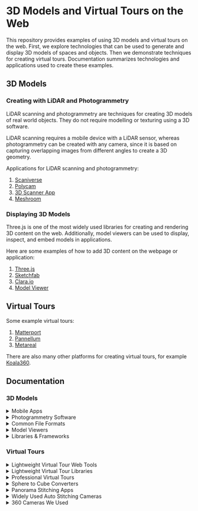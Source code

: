 # 3D Models and Virtual Tours on the Web

This repository provides examples of using 3D models and virtual tours on the web. First, we explore technologies that can be used to generate and display 3D models of spaces and objects. Then we demonstrate techniques for creating virtual tours. Documentation summarizes technologies and applications used to create these examples.

## 3D Models

### Creating with LiDAR and Photogrammetry

LiDAR scanning and photogrammetry are techniques for creating 3D models of real world objects. They do not require modelling or texturing using a 3D software.

LiDAR scanning requires a mobile device with a LiDAR sensor, whereas photogrammetry can be created with any camera, since it is based on capturing overlapping images from different angles to create a 3D geometry.

Applications for LiDAR scanning and photogrammetry:

1. [Scaniverse](3DModels/creating/scaniverse.md)
2. [Polycam](3DModels/creating/polycam.md)
3. [3D Scanner App](3DModels/creating/3d-scanner-app.md)
4. [Meshroom](3DModels/creating/meshroom.md)

### Displaying 3D Models

Three.js is one of the most widely used libraries for creating and rendering 3D content on the web. Additionally, model viewers can be used to display, inspect, and embed models in applications.

Here are some examples of how to add 3D content on the webpage or application:

1. [Three.js](3DModels/viewing/threejs.md)
2. [Sketchfab](3DModels/viewing/sketchfab.md)
3. [Clara.io](3DModels/viewing/clara-io.md)
4. [Model Viewer](3DModels/viewing/model-viewer.md)

## Virtual Tours

Some example virtual tours:

1. [Matterport](virtualTours/matterport.md)
2. [Pannellum](virtualTours/pannellum.md)
3. [Metareal](virtualTours/metareal-virtual-tour.md)

There are also many other platforms for creating virtual tours, for example [Koala360](https://koala360.com/).

## Documentation

### 3D Models

<details>

  <summary>Mobile Apps</summary>

**Photogrammetry**

- **Qlone**
  - Mobile app for Android/iOS, free with limits
  - Can generate animations and has AR functionality
  - Needs right size printed Qlone mat under the object

**LiDAR scanning**

- **Scaniverse**

  - Mobile scanner app for iOS and Android, free
  - AR view
  - Can scan little details

- **3D Scanner App**

  - Mobile scanner app for iOS, free with limits
  - In-app editor for trimming the model
  - AR view

- **Sitescape**
  - Mobile scan app for iOS, free with limits
  - Handles large files (although slow)
  - Allows adjustments in quality and point size
  - _Point-cloud data only_

**Both Photogrammetry and LiDAR**

- **Polycam**
  - Mobile app for iOS and Android, free with limits
  - Very good LiDAR scan results with large objects
  - Cuts out small elements on LiDAR scans (helpful to remove “noise”)
  - Can get good results with photogrammetry when photos are taken around the object

</details>

<details>

<summary>Photogrammetry Software</summary>

- **Meshroom**

  - Open-source photogrammetry software by AliceVision
  - Easy to get started with, but also highly customizable for advanced workflows
  - Produces high-quality 3D models from photos
  - Full visibility into the photogrammetry pipeline
  - _Requires an NVIDIA CUDA-enabled GPU and works only on Windows and Linux._

- **RealityCapture**
  - Commercial photogrammetry software developed by Capturing Reality
  - Fast processing and high-quality 3D reconstructions
  - Supports both photogrammetry and laser scans (LiDAR)
  - Allows importing and combining images, laser scans, and GPS data
  - Often used in professional workflows for games, film, cultural heritage, and architecture
  - _Available only for Windows; free demo available with limitations, full version requires a license._

</details>

<details>
  <summary>Common File Formats</summary>

- **FBX**

  - Developed by Autodesk
  - Supports meshes, materials, textures, and animation
  - Common in game development, animation, and visual effects
  - Supported by most software and game engines
  - Proprietary format, large file size

- **glTF** (Graphics Library Transmission Format)

  - Open standard developed by Khronos Group
  - Standard file format for 3D scenes and models
  - Two file extensions: .glTF (JSON/ASCII) and .glb (binary)
  - Widely used on the web
  - Small size, optimized for fast transmission
  - Supports physically-based rendering (PBR)
  - Extensible for animations, scenes, metadata

- **LAS**

  - Developed by ASPRS (American Society for Photogrammetry and Remote Sensing)
  - Standard format for storing LiDAR point-cloud data
  - Includes geospatial coordinates, intensity, color, classification info
  - Used in mapping, surveying, and remote sensing

- **OBJ** (Wavefront Object)

  - Text-based format for 3D geometry
  - Stores vertices, normals, texture coordinates, and faces
  - Uses .mtl files for materials
  - Widely supported
  - Large file size

- **PLY**

  - Stores 3D data as a list of vertices and faces, with optional properties like color
  - Can be ASCII (readable) or binary (compact)
  - Used for 3D scanning and point-clouds
  - Supports mesh and point-cloud data

- **STL**

  - Standard format for 3D printing
  - Contains only geometry (no textures or colors)
  - Common in prototyping and manufacturing workflows

- **USDZ** (Universal Scene Description Zip)
  - Developed by Apple and Pixar
  - Compressed format including geometry, materials, textures, animations
  - Optimized for AR on iOS devices (ARKit)
  - Supports PBR and easy sharing across platforms

</details>

<details>
  <summary>Model Viewers</summary>

- **Gltf Viewer**

  - Open-source web tool for inspecting glTF/glb models

- **3D Viewer**

  - Accepts a wide range of 3D file formats
  - Useful for quick previews

- **Model Viewer**
  - Web editor based on `<model-viewer>`
  - _Accepts only glTF/GLB formats_

</details>

<details>
  <summary>Libraries & Frameworks</summary>

- **Three.js**

  - JavaScript library for creating and rendering 3D graphics in the browser using WebGL
  - Widely used for 3D experiences, games, and visualisations
  - Supports scenes, lighting, cameras, animation, physics, and more
  - Requires JavaScript knowledge and manual setup

- **Babylon.js**

  - JavaScript engine for building 3D games and interactive web applications
  - Supports advanced features like physics, animations, and PBR materials
  - Comes with a visual editor and extensive documentation
  - Great for developers focused on game-like experiences

- **Model-viewer**
  - Lightweight library for displaying 3D models in the browser
  - Simple to set up and ideal for non-developers
  - Supports AR on compatible devices
  - Includes a web-based editor for customizing settings and generating embed code

</details>

### Virtual Tours

<details>
<summary>Lightweight Virtual Tour Web Tools</summary>

- **Koala360**

  - Platform for creating and sharing interactive 360° virtual tours
  - Used for example in real estate, tourism, education
  - Tours can include hotspots, info panels, and media
  - No coding required

- **Momento360**
  - A web-based platform for displaying and embedding 360° photos
  - Great for making panoramic content quickly, or building simple virtual tours
  - No coding required

</details>

<details>
<summary>Lightweight Virtual Tour Libraries</summary>

- **Pannellum**

  - Open source panorama viewer for the web
  - Easy to use

- **Marzipano**
  - Open source panorama viewer for the web
  - Easy to use
  - Includes a web editor
  - Automatically converts spherical panoramas to cube format

</details>

<details>
<summary>Professional Virtual Tours</summary>

- **Matterport**

  - Professional platform for creating immersive 3D virtual tours and spatial models
  - Automatically generates high-quality tours and mesh models from 360° scans
  - Requires a compatible Matterport camera and cloud processing
  - Offers features like MatterTags, floor plans, and measurement tools
  - Expensive! (Exporting models or using developer tools (API, SDK) requires additional licenses or fees)

- **Metareal**

  - A browser-based platform for building 3D virtual tours and models using 360° images
  - Can use any camera
  - Supports creation of 3D models from depth maps and offers editing environment
  - Includes an SDK for custom feature development.
  - Has a learning curve, especially for advanced editing tools
  - _Note: During testing, the editor was not fully working in Safari._

- **Krpano**
  - A software for building virtual tours from 360° images and depth maps
  - Supports advanced features like 3D transitions and integration with custom plugins
  - Requires some coding for customization and more complex setups

</details>

<details>
  <summary>Sphere to Cube Converters</summary>

- **Nadirpatch**

  - Web tool to convert sphere projection to cube projection

- **Matheowis**

  - Open source
  - Can choose image quality
  </details>

<details>
  <summary>Panorama Stitching Apps</summary>

- **PTGui**

  - Panoramic image stitching software for Windows, macOS and Linux
  - Easy to use, fast and automatic
  - Can try for free, but stitched panoramas will have a watermark
  - A license can be purchased once, no need for subscription

- **Hugin**
  - Free and open-source panorama stitching software
  - Tools for aligning images manually, time-consuming!
  - Has a steeper learning curve; some understanding of photography and projections is helpful
  </details>

<details>
  <summary>Widely Used Auto Stitching Cameras</summary>

- **Insta360**
- **Xiaomi Mi Sphere 360**
- **QooCam**
- **Go Pro Fusion**
</details>

<details>
  <summary>360 Cameras We Used</summary>

- **Garmin Virb**

  - Auto stitching

- **Matterport Pro2**

  - Auto stitching
  - Really simple and fast to use
  - Professional result
  - Automatic model and virtual tour generation
  - _Works only with the Matterport mobile app and requires a Matterport subscription_
  - _Matterport cameras are supported only with the Matterport cloud professional plan_
  - _Cannot get high-quality 360° pictures out from the cloud_
    </details>

       </details>
